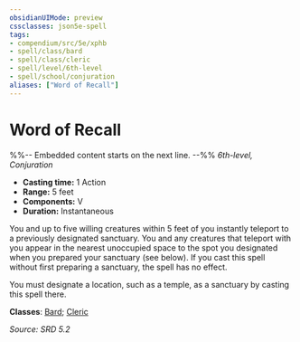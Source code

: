 ```yaml
---
obsidianUIMode: preview
cssclasses: json5e-spell
tags:
- compendium/src/5e/xphb
- spell/class/bard
- spell/class/cleric
- spell/level/6th-level
- spell/school/conjuration
aliases: ["Word of Recall"]
---
```

# Word of Recall
%%-- Embedded content starts on the next line. --%%
*6th-level, Conjuration*  

- **Casting time:** 1 Action
- **Range:** 5 feet
- **Components:** V
- **Duration:** Instantaneous

You and up to five willing creatures within 5 feet of you instantly teleport to a previously designated sanctuary. You and any creatures that teleport with you appear in the nearest unoccupied space to the spot you designated when you prepared your sanctuary (see below). If you cast this spell without first preparing a sanctuary, the spell has no effect.

You must designate a location, such as a temple, as a sanctuary by casting this spell there.

**Classes**: [Bard](compendium/lists/list-spells-classes-bard.md); [Cleric](compendium/lists/list-spells-classes-cleric.md)

*Source: SRD 5.2*